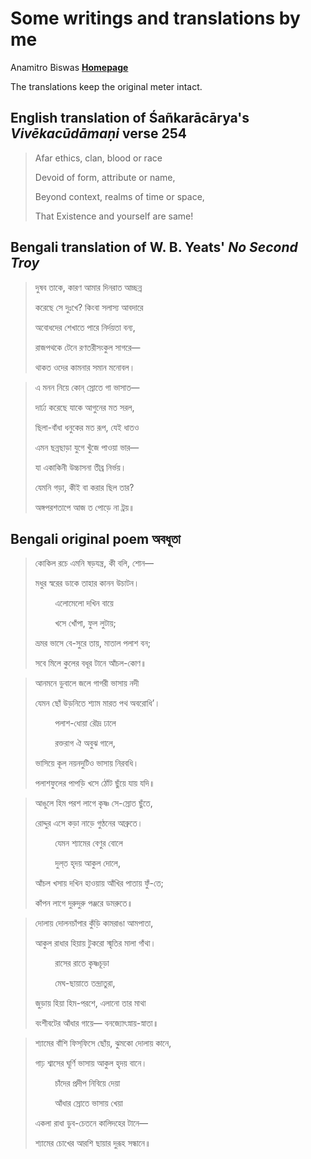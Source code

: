# Some writings and translations by me

Anamitro Biswas [**Homepage**](https://anamitro.github.io)

The translations keep the original meter intact.

## English translation of Śañkarācārya's _Vivēkacūdāmaṇi_ verse 254

> Afar ethics, clan, blood or race
> 
> Devoid of form, attribute or name,
> 
> Beyond context, realms of time or space,
> 
> That Existence and yourself are same!

## Bengali translation of W. B. Yeats' *No Second Troy*

> দুষব তাকে, কারণ আমার দিনরাত আচ্ছন্ন
> 
> করেছে সে দুঃখে? কিংবা সলাস্য আবদারে
> 
> অবোধদের শেখাতে পারে নির্দয়তা বন্য,
> 
> রাজপথকে টেনে রণতরীসংকুল সাগরে—
> 
> থাকত ওদের কামনার সমান মনোবল।

> এ মনন নিয়ে কোন্ স্রোতে গা ভাসাত—
> 
> দার্ঢ্য করেছে যাকে আগুনের মত সরল,
> 
> ছিলা-বাঁধা ধনুকের মত রূপ, যেই ধাতও
> 
> এমন ছন্নছাড়া যুগে খুঁজে পাওয়া ভার—
> 
> যা একাকিনী উচ্চাসনা তীব্র নির্ভয়।
> 
> যেমনি গড়া, কীই বা করার ছিল তার?
> 
> অঙ্গপরশতাপে আজ ত পোড়ে না ট্রয়॥

## Bengali original poem অবধূতা

> কোকিল রচে এমনি ষড়যন্ত্র, কী বলি, শোন—
>
> মধুর স্বরের ডাকে তাহার কানন উচাটন।
>
> &nbsp;&nbsp;&nbsp;&nbsp;&nbsp;&nbsp;&nbsp;&nbsp;এলোমেলো দখিন বায়ে
>
> &nbsp;&nbsp;&nbsp;&nbsp;&nbsp;&nbsp;&nbsp;&nbsp;খসে খোঁপা, ফুল লুটায়;
>
> ভ্রমর ভাসে বে-সুরে তায়, মাতাল পলাশ বন;
>
> সবে মিলে কুলের বধূর টানে আঁচল-কোণ॥

> আনমনে ডুবালে জলে গাগরী ভাসায় নদী
>
> যেমন ছোঁ উড়নিতে শ্যাম মারত পথ অবরোধি’।
>
> &nbsp;&nbsp;&nbsp;&nbsp;&nbsp;&nbsp;&nbsp;&nbsp;পলাশ-ধোয়া রৌদ্র ঢালে
> 
> &nbsp;&nbsp;&nbsp;&nbsp;&nbsp;&nbsp;&nbsp;&nbsp;রক্তরাগ ঐ অবুঝ গালে,
>
> ভাসিয়ে কূল নয়নদুটিও ভাসায় নিরবধি।
>
> পলাশফুলের পাপড়ি খসে ঠোঁট ছুঁয়ে যায় যদি॥

> আঙুলে হিম পরশ লাগে কৃষ্ণ সে-স্রোত ছুঁতে,
>
> রোদ্দুর এসে কড়া নাড়ে গুণ্ঠনের আব্রুতে।
>
> &nbsp;&nbsp;&nbsp;&nbsp;&nbsp;&nbsp;&nbsp;&nbsp;যেমন শ্যামের বেণুর বোলে
>
> &nbsp;&nbsp;&nbsp;&nbsp;&nbsp;&nbsp;&nbsp;&nbsp;দুল্‌ত হৃদয় আকুল দোলে,
> 
> আঁচল খসায় দখিন হাওয়ায় আঁখির পাতায় ফুঁ-তে;
> 
> কাঁপন লাগে দুরুদুরু পঞ্জরে ডমরুতে॥

> দোলায় দোলনচাঁপার কুঁড়ি কামরাঙা আমপাতা,
> 
> আকুল রাধার হিয়ায় টুকরো স্মৃতির মালা গাঁথা।
> 
> &nbsp;&nbsp;&nbsp;&nbsp;&nbsp;&nbsp;&nbsp;&nbsp;রাসের রাতে কৃষ্ণচূড়া
> 
> &nbsp;&nbsp;&nbsp;&nbsp;&nbsp;&nbsp;&nbsp;&nbsp;মেঘ-ছায়াতে তন্দ্রাতুরা,
> 
> জুড়ায় হিয়া হিম-পরশে, এলানো তার মাথা
> 
> বংশীবটের আঁধার গায়ে— বনজ্যোৎস্নায়-স্নাতা॥

> শ্যামের বাঁশি ফিস্‌ফিসে ছোঁয়, ঝুমকো দোলায় কানে,
>
> গাঢ় শ্বাসের ঘূর্ণি ভাসায় আকুল হৃদয় বানে।
> 
> &nbsp;&nbsp;&nbsp;&nbsp;&nbsp;&nbsp;&nbsp;&nbsp;চাঁদের প্রদীপ নিবিয়ে দেয়া
>
> &nbsp;&nbsp;&nbsp;&nbsp;&nbsp;&nbsp;&nbsp;&nbsp;আঁধার স্রোতে ভাসায় খেয়া
>
> একলা রাধা ডুব-চেতনে কালিদহের টানে—
>
> শ্যামের চোখের আরশি ছায়ার দুরূহ সন্ধানে॥
